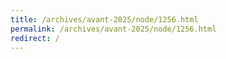 ```yaml
---
title: /archives/avant-2025/node/1256.html
permalink: /archives/avant-2025/node/1256.html
redirect: /
---
```

